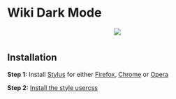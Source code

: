 # Wiki Dark Mode


<p align="center">
    <img src="wiki-dark-mode-1.png" style="max-width:100%;"></img>
</p>

#

## Installation

**Step 1:** Install [Stylus](https://add0n.com/stylus.html) for either [Firefox](https://addons.mozilla.org/en-US/firefox/addon/styl-us/), [Chrome](https://chrome.google.com/webstore/detail/stylus/clngdbkpkpeebahjckkjfobafhncgmne) or [Opera](https://addons.opera.com/en-gb/extensions/details/stylus/)

**Step 2:** [Install the style usercss](https://github.com/nick-w-nick/salsify-community/raw/master/categories/extensions/Salsify%20Dark%20Mode/salsify-dark-mode.user.css)